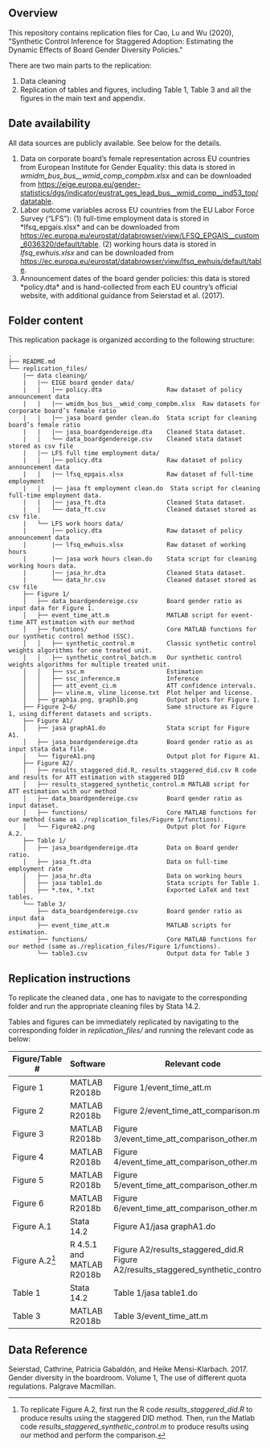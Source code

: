 ## Overview

This repository contains replication files for Cao, Lu and Wu (2020), "Synthetic Control Inference for Staggered Adoption: Estimating the Dynamic Effects of Board Gender Diversity Policies."

There are two main parts to the replication:

1.  Data cleaning
2.  Replication of tables and figures, including Table 1, Table 3 and all the figures in the main text and appendix.

## Date availability

All data sources are publicly available. See below for the details.

1.  Data on corporate board’s female representation across EU countries from European Institute for Gender Equality: this data is stored in *wmidm_bus_bus\_\_wmid_comp_compbm.xlsx* and can be downloaded from <https://eige.europa.eu/gender-statistics/dgs/indicator/eustrat_ges_lead_bus__wmid_comp__ind53_top/datatable>.
2.  Labor outcome variables across EU countries from the EU Labor Force Survey (“LFS”):  (1) full-time employment data is stored in \*lfsq_epgais.xlsx\* and can be downloaded from <https://ec.europa.eu/eurostat/databrowser/view/LFSQ_EPGAIS__custom_6036320/default/table>. (2) working hours data is stored in *lfsq_ewhuis.xlsx* and can be downloaded from <https://ec.europa.eu/eurostat/databrowser/view/lfsq_ewhuis/default/table>.
3.  Announcement dates of the board gender policies: this data is stored \*policy.dta\* and is hand-collected from each EU country’s official website, with additional guidance from Seierstad et al. (2017).


## Folder content

This replication package is organized according to the following structure:

```         
.
├── README.md                               
└── replication_files/
    |── data cleaning/
    |   |── EIGE board gender data/                
    |   |   |── policy.dta                  Raw dataset of policy announcement data
    |   |   |── wmidm_bus_bus__wmid_comp_compbm.xlsx  Raw datasets for corporate board’s female ratio
    |   |   |── jasa board gender clean.do  Stata script for cleaning board’s female ratio
    |   |   |── jasa_boardgendereige.dta    Cleaned Stata dataset.
    |   |   └── data_boardgendereige.csv    Cleaned stata dataset stored as csv file
    |   |── LFS full time employment data/
    |   |   |── policy.dta                  Raw dataset of policy announcement data
    |   |   |── lfsq_epgais.xlsx            Raw dataset of full-time employment
    |   |   |── jasa ft employment clean.do  Stata script for cleaning full-time employment data.
    |   |   |── jasa_ft.dta                 Cleaned Stata dataset.
    |   |   └── data_ft.csv                 Cleaned dataset stored as csv file.
    |   └── LFS work hours data/
    |       |── policy.dta                  Raw dataset of policy announcement data
    |       |── lfsq_ewhuis.xlsx            Raw dataset of working hours
    |       |── jasa work hours clean.do    Stata script for cleaning working hours data.
    |       |── jasa_hr.dta                 Cleaned Stata dataset.
    |       └── data_hr.csv                 Cleaned dataset stored as csv file
    ├── Figure 1/                           
    │   ├── data_boardgendereige.csv        Board gender ratio as input data for Figure 1.
    │   ├── event_time_att.m                MATLAB script for event-time ATT estimation with our method
    │   ├── functions/                      Core MATLAB functions for our synthetic control method (SSC).
    │   │   ├── synthetic_control.m         Classic synthetic control weights algorithms for one treated unit.
    │   │   ├── synthetic_control_batch.m   Our synthetic control weights algorithms for multiple treated unit.
    │   │   ├── ssc.m                       Estimation
    │   │   ├── ssc_inference.m             Inference
    │   │   ├── att_event_ci.m              ATT confidence intervals.
    │   │   ├── vline.m, vline_license.txt  Plot helper and license.
    │   ├── graph1a.png, graph1b.png        Output plots for Figure 1.
    ├── Figure 2–6/                         Same structure as Figure 1, using different datasets and scripts.
    ├── Figure A1/                          
    │   ├── jasa graphA1.do                 Stata script for Figure A1.
    │   ├── jasa_boardgendereige.dta        Board gender ratio as as input stata data file.
    │   └── figureA1.png                    Output plot for Figure A1.
    ├── Figure A2/                          
    │   ├── results_staggered_did.R, results_staggered_did.csv R code and results for ATT estimation with staggered DID
    │   ├── results_staggered_synthetic_control.m MATLAB script for ATT estimation with our method
    │   ├── data_boardgendereige.csv        Board gender ratio as input dataset.
    │   ├── functions/                      Core MATLAB functions for our method (same as ./replication_files/Figure 1/functions).
    │   └── FigureA2.png                    Output plot for Figure A.2.
    ├── Table 1/                         
    │   ├── jasa_boardgendereige.dta        Data on Board gender ratio.
    │   ├── jasa_ft.dta                     Data on full-time employment rate
    │   ├── jasa_hr.dta                     Data on working hours
    │   ├── jasa table1.do                  Stata scripts for Table 1.
    │   ├── *.tex, *.txt                    Exported LaTeX and text tables.
    └── Table 3/                         
        ├── data_boardgendereige.csv        Board gender ratio as input data
        ├── event_time_att.m                MATLAB scripts for estimation.
        ├── functions/                      Core MATLAB functions for our method (same as./replication_files/Figure 1/functions).
        └── table3.csv                      Output data for Table 3

```

## Replication instructions

To replicate the cleaned data , one has to navigate to the corresponding folder and run the appropriate cleaning files by Stata 14.2.

Tables and figures can be immediately replicated by navigating to the corresponding folder in *replication_files/* and running the relevant code as below:

| Figure/Table \# | Software                  | Relevant code |
|-----------------|---------------------------|----------------------------------------|
| Figure 1        | MATLAB R2018b             | Figure 1/event_time_att.m |
| Figure 2        | MATLAB R2018b             | Figure 2/event_time_att_comparison.m |
| Figure 3        | MATLAB R2018b             | Figure 3/event_time_att_comparison_other.m |
| Figure 4        | MATLAB R2018b             | Figure 4/event_time_att_comparison_other.m |
| Figure 5        | MATLAB R2018b             | Figure 5/event_time_att_comparison_other.m |
| Figure 6        | MATLAB R2018b             | Figure 6/event_time_att_comparison_other.m |
| Figure A.1      | Stata 14.2                | Figure A1/jasa graphA1.do |
| Figure A.2[^1]  | R 4.5.1 and MATLAB R2018b | Figure A2/results_staggered_did.R <br> Figure A2/results_staggered_synthetic_control.m |
| Table 1         | Stata 14.2                | Table 1/jasa table1.do |
| Table 3         | MATLAB R2018b             | Table 3/event_time_att.m |

[^1]: To replicate Figure A.2, first run the R code *results_staggered_did.R* to produce results using the staggered DID method. Then, run the Matlab code *results_staggered_synthetic_control.m* to produce results using our method and perform the comparison.

## Data Reference

Seierstad, Cathrine, Patricia Gabaldón, and Heike Mensi-Klarbach. 2017. Gender diversity in the boardroom. Volume 1, The use of different quota regulations. Palgrave Macmillan.
